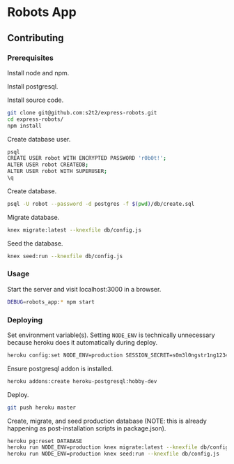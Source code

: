# Robots App

## Contributing

### Prerequisites

Install node and npm.

Install postgresql.

Install source code.

```` sh
git clone git@github.com:s2t2/express-robots.git
cd express-robots/
npm install
````

Create database user.

```` sh
psql
CREATE USER robot WITH ENCRYPTED PASSWORD 'r0b0t!';
ALTER USER robot CREATEDB;
ALTER USER robot WITH SUPERUSER;
\q
````

Create database.

```` sh
psql -U robot --password -d postgres -f $(pwd)/db/create.sql
````

Migrate database.

```` sh
knex migrate:latest --knexfile db/config.js
````

Seed the database.

```` sh
knex seed:run --knexfile db/config.js
````

### Usage

Start the server and visit localhost:3000 in a browser.

```` sh
DEBUG=robots_app:* npm start
````

### Deploying

Set environment variable(s). Setting `NODE_ENV` is technically unnecessary because heroku does it automatically during deploy.

```` sh
heroku config:set NODE_ENV=production SESSION_SECRET=s0m3l0ngstr1ng123456
````

Ensure postgresql addon is installed.

```` sh
heroku addons:create heroku-postgresql:hobby-dev
````

Deploy.

```` sh
git push heroku master
````

Create, migrate, and seed production database (NOTE: this is already happening as post-installation scripts in package.json).
```` sh
heroku pg:reset DATABASE
heroku run NODE_ENV=production knex migrate:latest --knexfile db/config.js
heroku run NODE_ENV=production knex seed:run --knexfile db/config.js
````
